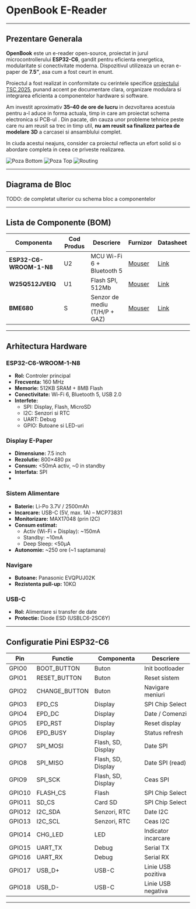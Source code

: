 #  OpenBook E-Reader
---

## Prezentare Generala

**OpenBook** este un e-reader open-source, proiectat in jurul microcontrollerului **ESP32-C6**, gandit pentru eficienta energetica, modularitate si conectivitate moderna. Dispozitivul utilizeaza un ecran e-paper de **7.5”**, asa cum a fost ceurt in enunt.

Proiectul a fost realizat in conformitate cu cerintele specifice [proiectului TSC 2025](https://ocw.cs.pub.ro/courses/tsc/proiect2025), punand accent pe documentare clara, organizare modulara si integrarea eficienta a componentelor hardware si software.

Am investit aproximativ **35–40 de ore de lucru** in dezvoltarea acestuia pentru a-l aduce in forma actuala, timp in care am proiectat schema electronica si PCB-ul . Din pacate, din cauza unor probleme tehnice peste care nu am reusit sa trec in timp util, **nu am reusit sa finalizez partea de modelare 3D** a carcasei si ansamblului complet.

In ciuda acestui neajuns, consider ca proiectul reflecta un efort solid si o abordare completa in ceea ce priveste realizarea.


![Poza Bottom](https://github.com/user-attachments/assets/567f6415-72f1-43f7-a293-d9e6d18dc0e8)
![Poza Top](https://github.com/user-attachments/assets/7dabf822-8540-4531-a2b5-caf79dd70128)
![Routing ](https://github.com/user-attachments/assets/619b44ae-11c9-4613-958d-04b963e42e6a)


---

##  Diagrama de Bloc

TODO: de completat ulterior cu schema bloc a componentelor

---

##  Lista de Componente (BOM)

| Componenta             | Cod Produs         | Descriere                        | Furnizor | Datasheet |
|------------------------|--------------------|----------------------------------|----------|-----------|
| **ESP32-C6-WROOM-1-N8** | U2                 | MCU Wi-Fi 6 + Bluetooth 5        | [Mouser](https://eu.mouser.com/ProductDetail/Espressif-Systems/ESP32-C6-WROOM-1-N8) | [Link](https://www.espressif.com/sites/default/files/documentation/esp32-c6-wroom-1_datasheet_en.pdf) |
| **W25Q512JVEIQ**        | U1                 | Flash SPI, 512Mb                 | [Mouser](https://eu.mouser.com/ProductDetail/Winbond/W25Q512JVEIQ) | [Link](https://www.winbond.com/resource-files/W25Q512JV%20RevD%2004082020.pdf) |
| **BME680**              | S                  | Senzor de mediu (T/H/P + GAZ)    | [Mouser](https://eu.mouser.com/ProductDetail/Bosch-Sensortec/BME680) | [Link](https://www.bosch-sensortec.com/media/boschsensortec/downloads/datasheets/bst-bme680-ds001.pdf) |

---

##  Arhitectura Hardware

###  ESP32-C6-WROOM-1-N8

- **Rol:** Controler principal
- **Frecventa:** 160 MHz
- **Memorie:** 512KB SRAM + 8MB Flash
- **Conectivitate:** Wi-Fi 6, Bluetooth 5, USB 2.0
- **Interfete:**
  - SPI: Display, Flash, MicroSD
  - I2C: Senzori si RTC
  - UART: Debug
  - GPIO: Butoane si LED-uri

###  Display E-Paper

- **Dimensiune:** 7.5 inch
- **Rezolutie:** 800×480 px
- **Consum:** <50mA activ, ~0 in standby
- **Interfata:** SPI
- 
###  Sistem Alimentare

- **Baterie:** Li-Po 3.7V / 2500mAh
- **Incarcare:** USB-C (5V, max. 1A) – MCP73831
- **Monitorizare:** MAX17048 (prin I2C)
- **Consum estimat:**
  - Activ (Wi-Fi + Display): ~150mA
  - Standby: ~10mA
  - Deep Sleep: <50µA
- **Autonomie:** ~250 ore (~1 saptamana)

### Navigare

- **Butoane:** Panasonic EVQPUJ02K
- **Rezistenta pull-up:** 10KΩ

### USB-C

- **Rol:** Alimentare si transfer de date
- **Protectie:** Diode ESD (USBLC6-2SC6Y)

---

##  Configuratie Pini ESP32-C6

| Pin     | Functie         | Componenta         | Descriere                        |
|---------|------------------|---------------------|----------------------------------|
| GPIO0   | BOOT_BUTTON      | Buton               | Init bootloader                  |
| GPIO1   | RESET_BUTTON     | Buton               | Reset sistem                     |
| GPIO2   | CHANGE_BUTTON    | Buton               | Navigare meniuri                 |
| GPIO3   | EPD_CS           | Display             | SPI Chip Select                  |
| GPIO4   | EPD_DC           | Display             | Date / Comenzi                   |
| GPIO5   | EPD_RST          | Display             | Reset display                    |
| GPIO6   | EPD_BUSY         | Display             | Status refresh                   |
| GPIO7   | SPI_MOSI         | Flash, SD, Display  | Date SPI                         |
| GPIO8   | SPI_MISO         | Flash, SD, Display  | Date SPI (read)                  |
| GPIO9   | SPI_SCK          | Flash, SD, Display  | Ceas SPI                         |
| GPIO10  | FLASH_CS         | Flash               | SPI Chip Select                  |
| GPIO11  | SD_CS            | Card SD             | SPI Chip Select                  |
| GPIO12  | I2C_SDA          | Senzori, RTC        | Date I2C                         |
| GPIO13  | I2C_SCL          | Senzori, RTC        | Ceas I2C                         |
| GPIO14  | CHG_LED          | LED                 | Indicator incarcare              |
| GPIO15  | UART_TX          | Debug               | Serial TX                        |
| GPIO16  | UART_RX          | Debug               | Serial RX                        |
| GPIO17  | USB_D+           | USB-C               | Linie USB pozitiva               |
| GPIO18  | USB_D-           | USB-C               | Linie USB negativa               |

---

